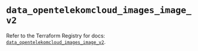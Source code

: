 # `data_opentelekomcloud_images_image_v2`

Refer to the Terraform Registry for docs: [`data_opentelekomcloud_images_image_v2`](https://registry.terraform.io/providers/opentelekomcloud/opentelekomcloud/1.35.15/docs/data-sources/images_image_v2).
